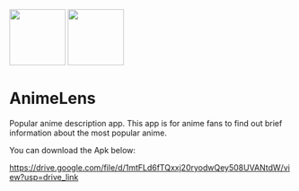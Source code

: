 
<img src="https://github.com/user-attachments/assets/b73755d3-6dab-4207-a579-ff2383ae724a" width="100" />
<img src="https://github.com/user-attachments/assets/fddbdce8-35c5-4682-87fe-e720c0752ac9" width="100" />

<div></div>
<div></div>
<h1>AnimeLens</h1>
<div></div>
<div></div>
Popular anime description app. This app is for anime fans to find out brief information about the most popular anime.

You can download the Apk below:

https://drive.google.com/file/d/1mtFLd6fTQxxj20ryodwQey508UVANtdW/view?usp=drive_link
 
 
 
